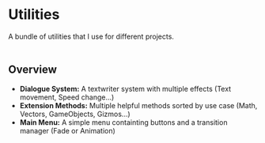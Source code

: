 <h1>Utilities</h1>
A bundle of utilities that I use for different projects.  

<br>
<br>

<h2>Overview</h2>

- <strong>Dialogue System:</strong> A textwriter system with multiple effects (Text movement, Speed change...)
- <strong>Extension Methods:</strong> Multiple helpful methods sorted by use case (Math, Vectors, GameObjects, Gizmos...)
- <strong>Main Menu:</strong> A simple menu containting buttons and a transition manager (Fade or Animation)
